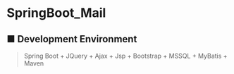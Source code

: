 # SpringBoot_Mail

## ■ Development Environment
> Spring Boot + JQuery + Ajax + Jsp + Bootstrap + MSSQL + MyBatis + Maven
